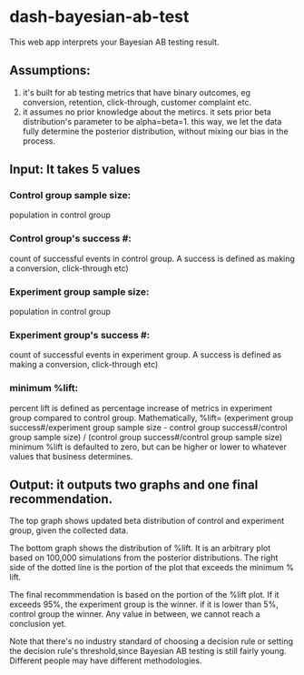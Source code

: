 # dash-bayesian-ab-test
This web app interprets your Bayesian AB testing result.  

## Assumptions: 
1. it's built for ab testing metrics that have binary outcomes, eg conversion, retention, click-through, customer complaint etc.
2. it assumes no prior knowledge about the metircs. it sets prior beta distribution's parameter to be alpha=beta=1. this way,  we let the data fully determine the posterior distribution, without mixing our bias in the process.


## Input: It takes 5 values

### Control group sample size: 
population in control group

### Control group's success #: 
count of successful events in control group. A success is defined as making a conversion, click-through etc) 

### Experiment group sample size: 
population in control group

### Experiment group's success #: 
count of successful events in experiment group. A success is defined as making a conversion, click-through etc) 

### minimum %lift:
percent lift is defined as percentage increase of metrics in experiment group compared to control group. Mathematically,
%lift= (experiment group success#/experiment group sample size - control group success#/control group sample size) / (control group success#/control group sample size)
minimum %lift is defaulted to zero, but can be higher or lower to whatever values that business determines.

## Output: it outputs two graphs and one final recommendation.

The top graph shows updated beta distribution of control and experiment group, given the collected data.

The bottom graph shows the distribution of %lift. It is an arbitrary plot based on 100,000 simulations from the posterior distributions. The right side of the dotted line is the portion of the plot that exceeds the minimum % lift. 

The final recommmendation is based on the portion of the %lift plot.  If it exceeds 95%, the experiment group is the winner. if it is lower than 5%, control group the winner. Any value in between,  we cannot reach a conclusion yet.

Note that there's no industry standard of choosing a decision rule or setting the decision rule's threshold,since Bayesian AB testing is still fairly young.  Different people may have different methodologies.  

